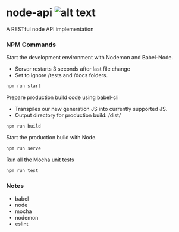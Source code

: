 # node-api ![alt text](https://travis-ci.org/ItsNoHax/node-api.svg?branch=master "Travis CI build status")
A RESTful node API implementation


### NPM Commands

Start the development environment with Nodemon and Babel-Node.
- Server restarts 3 seconds after last file change
- Set to ignore /tests and /docs folders.
```javascript
npm run start
```
Prepare production build code using babel-cli
- Transpiles our new generation JS into currently supported JS.
- Output directory for production build: /dist/
```javascript
npm run build
```

Start the production build with Node.
```javascript
npm run serve
```
Run all the Mocha unit tests
```javascript
npm run test
```

### Notes

- babel
- node
- mocha
- nodemon
- eslint

